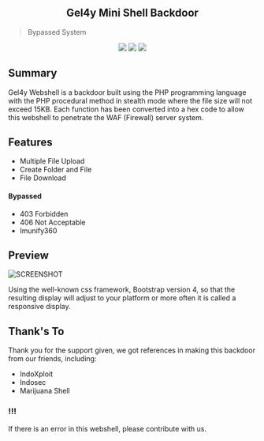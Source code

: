 <h2 align="center">Gel4y Mini Shell Backdoor</h2>

> Bypassed System

<p align="center">
	<img src="https://img.shields.io/badge/PHP-7.4.3-yellowgreen">
	<img src="https://img.shields.io/badge/LICENSE-MIT-orange">
	<img src="https://img.shields.io/badge/Version-1.1-red">
</p>

Summary
----------

Gel4y Webshell is a backdoor built using the PHP programming language with the PHP procedural method in stealth mode where the file size will not exceed 15KB. Each function has been converted into a hex code to allow this webshell to penetrate the WAF (Firewall) server system.

Features
--------

* Multiple File Upload
* Create Folder and File
* File Download
#### Bypassed
* 403 Forbidden
* 406 Not Acceptable
* Imunify360

Preview
-------

![SCREENSHOT](https://raw.githubusercontent.com/trhacknon/Gel4y-Mini-Shell-Backdoor/1.x.x/preview.png)

Using the well-known css framework, Bootstrap version 4, so that the resulting display will adjust to your platform or more often it is called a responsive display.

## Thank's To
Thank you for the support given, we got references in making this backdoor from our friends, including:
- IndoXploit
- Indosec
- Marijuana Shell

### !!!
If there is an error in this webshell, please contribute with us.
